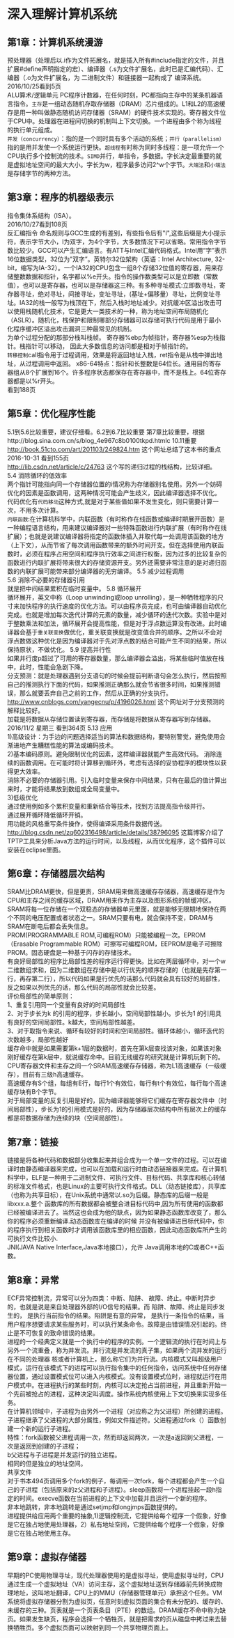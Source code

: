 深入理解计算机系统
==
第1章：计算机系统漫游
--
预处理器（处理后以.i作为文件拓展名，就是插入所有#include指定的文件，并且扩展#define声明指定的宏）、编译器（.s为文件扩展名，此时已是汇编代码）、汇编器（.o为文件扩展名，为 二进制文件）和链接器一起构成了 编译系统。<br>
2016/10/25看到5页<br>
ALU算术/逻辑单元 PC程序计数器，在任何时刻，PC都指向主存中的某条机器语言指令。`主存`是一组动态随机存取存储器（DRAM）芯片组成的。L1和L2的高速缓存是用一种叫做静态随机访问存储器（SRAM）的硬件技术实现的。寄存器文件位于CPU中。处理器在进程间切换的机制叫上下文切换。一个进程由多个称为线程的执行单元组成。<br>
`并发（concurrency）`：指的是一个同时具有多个活动的系统；`并行（parallelism）`指的是用并发使一个系统运行更快。`超线程`有时称为同时多线程：是一项允许一个CPU执行多个控制流的技术。`SIMD`并行，单指令，多数据。字长决定最重要的就是虚拟地址空间的最大大小。字长为w，程序最多访问2^w个字节。`大端法`和`小端法`是存储字节的两种方法。

第3章：程序的机器级表示
--
指令集体系结构（ISA）。<br>
2016/10/27看到108页 <br>
反汇编指令 命名规则与GCC生成的有差别，有些指令后有"l",这些后缀是大小提示符，表示字节大小，l为双字，为4个字节，大多数情况下可以省略。常用指令字节数比较少。GCC可以产生汇编语言。有ATT与Intel汇编代码格式。Intel用“字”表示16位数据类型，32位为"双字”。英特尔32位架构（英语：Intel Architecture, 32-bit，缩写为IA-32）。一个IA32的CPU包含一组8个存储32位值的寄存器，用来存储整数数据和指针，名字都以%e开头。指令的操作数类型可以是立即数（常数值），也可以是寄存器，也可以是存储器这三种。有多种寻址模式:立即数寻址，寄存器寻址，绝对寻址，间接寻址，变址寻址，(基址+偏移量）寻址，比例变址寻址。IA32的栈一般写为栈顶在下，然后入栈时地址减少。对抗缓冲区溢出攻击可以使用栈随机化技术，它是更大一类技术的一种，称为地址空间布局随机化（ASLR）。随机化，栈保护和限制哪部分存储器可以存储可执行代码是用于最小化程序缓冲区溢出攻击漏洞三种最常见的机制。<br>
为单个过程分配的那部分栈叫栈帧。 寄存器%ebp为帧指针，寄存器%esp为栈指针。栈指针可以移动， 因此大多数信息的访问都是相对于帧指针的。<br>
`转移控制`call指令用于过程调用，效果是将返回地址入栈，ret指令是从栈中弹出地址，从过程调用中返回。
x86-64特点：指针和长整数是64位长。通用目的寄存器组从8个扩展到16个。许多程序状态都保存在寄存器中，而不是栈上。64位寄存器都是以%r开头。<br>
看到188页<br>

第5章：优化程序性能
--
5.1到5.6比较重要，建议仔细看。6.2到6.7比较重要 第7章比较重要，根据http://blog.sina.com.cn/s/blog_4e967c8b0100tkpd.htmlc 10.11重要
http://book.51cto.com/art/201103/249824.htm 这个网址总结了这本书的重点<br>
2016-10-31 看到155页<br>
http://lib.csdn.net/article/c/24763 这个写的递归过程的栈结构，比较详细。<br>
5.4 消除循环的低效率<br>
两个指针可能指向同一个存储器位置的i情况称为存储器别名使用。另外一个妨碍优化的因素是函数调用，这两种情况可能会产生歧义，因此编译器选择不优化。<br>
代码优化有`代码移动`这种方式,就是对于某些值如果不发生变化，则只需要计算一次，不用多次计算。<br>
`内联函数`:在计算机科学中，内联函数（有时称作在线函数或编译时期展开函数）是一种编程语言结构，用来建议编译器对一些特殊函数进行内联扩展（有时称作在线扩展）；也就是说建议编译器将指定的函数体插入并取代每一处调用该函数的地方（上下文），从而节省了每次调用函数带来的额外时间开支。但在选择使用内联函数时，必须在程序占用空间和程序执行效率之间进行权衡，因为过多的比较复杂的函数进行内联扩展将带来很大的存储资源开支。另外还需要非常注意的是对递归函数的内联扩展可能带来部分编译器的无穷编译。
5.5 减少过程调用<br> 
5.6 消除不必要的存储器引用<br>
就是把中间结果累积在临时变量中。
5.8 循环展开<br>
循环展开，英文中称（Loop unwinding或loop unrolling），是一种牺牲程序的尺寸来加快程序的执行速度的优化方法。可以由程序员完成，也可由编译器自动优化完成。也就是增加每次迭代计算的元素的数量，减少循环的迭代次数。实验中是对于整数乘法和加法，循环展开会提高性能，但是对于浮点数运算没有改进。此时编译器会基于`重关联变换`做优化，重关联变换就是改变值合并的顺序。之所以不会对浮点数做这种优化是因为编译器对于先对浮点数的结合可能产生不同的结果，所以保持原状，不做优化。
5.9 提高并行性<br>
如果并行度p超过了可用的寄存器数量，那么编译器会溢出，将某些临时值放在栈中，此时，性能会急剧下降。<br>
 分支预测：就是处理器遇到分支语句的时候会提前判断语句会怎么执行，然后按照自己的推测执行下面的代码，如果推测正确那么就会节省很多时间，如果推测错误，那么就要丢弃自己之前的工作，然后从正确的分支执行。http://www.cnblogs.com/yangecnu/p/4196026.html 这个网址对于分支预测的解释比较好。<br>
 加载是将数据从存储位置读到寄存器，而存储是将数据从寄存器写到存储器。<br>
 2016/11/2 星期三 看到364页
 5.13 应用<br>
1)高级设计：为手边的问题选择适当的算法和数据结构，要特别警觉，避免使用会渐进地产生糟糕性能的算法或编码技术。<br>
2)基本编码原则。避免限制优化的因素，这样编译器就能产生高效代码。 
消除连续的函数调用。在可能时将计算移到循环外，考虑有选择的妥协程序的模块性以获得更大效率。<br>
消除不必要的存储器引用。引入临时变量来保存中间结果，只有在最后的值计算出来时，才能将结果放到数组或全局变量中。<br>
3)低级优化<br>
通过使用例如多个累积变量和重新结合等技术，找到方法提高指令级并行。<br>
通过展开循环降低循环开销。<br>
用功能的风格重写条件操作，使得编译采用条件数据传送。<br>
http://blog.csdn.net/zq602316498/article/details/38796095 这篇博客介绍了TPTP工具来分析Java方法的运行时间，以及线程，从而优化程序，这个插件可以安装在eclipse里面。

第6章：存储器层次结构
--
SRAM比DRAM更快，但是更贵，SRAM用来做高速缓存存储器，高速缓存是作为CPU和主存之间的缓存区域，DRAM用来作为主存以及图形系统的帧缓冲区。SRAM将每一位存储在一个双稳态的存储器单元里面，就是能够无限期地保持在两个不同的电压配置或者状态之一。SRAM只要有电，就会保持不变，DRAM与SRAM在断电后都会丢失信息。<br>
PROM(PROGRAMMABLE ROM,可编程ROM）只能被编程一次。EPROM（Erasable Programmable ROM）可擦写可编程ROM，EEPROM是电子可擦除PROM。固态硬盘是一种基于闪存的存储技术。<br>
有良好局部性的程序比局部性差的程序运行得更快。比如在两层循环中，对一个w二维数组求和，因为二维数组在存储中是以行优先的顺序存储的（也就是先存第一行，再存第二行），所以代码如果是行优先的话那么代码就会具有较好的局部性，反之如果以列优先的话，那么代码的局部性就会比较差。<br>
 评价局部性的简单原则：<br>
1、重复引用同一个变量有良好的时间局部性<br>
2、对于步长为k 的引用的程序，步长越小，空间局部性越小。步长为1 的引用具有良好的空间局部性。k越大，空间局部性越差。<br>
3、对于取指令来说、循环有较好的时间和空间局部性。循环体越小，循环迭代的次数越多，局部性越好<br>
缓存命中就是如果需要第k+1层的数据时，首先在第k层查找该对象，如果该对象刚好缓存在第k层中，就说缓存命中。目前无线缓存的研究就是计算机玩剩下的。<br>
CPU寄存器文件和主存之间一个SRAM高速缓存存储器，称为L1高速缓存（一级缓存），目前有三级h高速缓存。<br>
高速缓存有S个组，每组有E行，每行1个有效位，每行有t个有效位，每行每个高速缓存块有B个字节。<br>
对于局部变量的反复引用是好的，因为编译器能够将它们缓存在寄存器文件中（时间局部性），步长为1的引用模式是好的，因为存储器层次结构中所有层次上的缓存都是将数据存储为连续的块（空间局部性）。


第7章：链接
--
链接是将各种代码和数据部分收集起来并组合成为一个单一文件的过程。可以在编译时由静态编译器来完成，也可以在加载和运行时由动态链接器来完成。在计算机科学中，ELF是一种用于二进制文件、可执行文件、目标代码、共享库和核心转储的标准文件格式，也是Linux的主要可执行文件格式。DLL（动态链接库），共享库（也称为共享目标），在Unix系统中通常以.so为后缀。静态库的后缀一般是libxxx.a.整个 函数库的所有数据都会被整合进目标代码中,因为所有使用的函数都已经被编译进去了。当然这也会成为他的缺点，因为如果静态函数库改变了，那么你的程序必须重新编译.动态函数库在编译的时候 并没有被编译进目标代码中，你的程序执行到相关函数时才调用该函数库里的相应函数，因此动态函数库所产生的可执行文件比较小.<br>
JNI(JAVA Native Interface,Java本地接口），允许 Java调用本地的C或者C++函数。

第8章：异常
--
ECF异常控制流，异常可以分为四类：中断、陷阱、 故障、终止。中断时异步的，也就是说是来自处理器外部的I/O信号的结果。而 陷阱、故障、终止是同步发生的， 是执行当前指令的结果。陷阱是有意的异常， 是执行一条指令的结果，当用户程序想要请求某些服务时，可以执行某条命令。故障是由错误情况引起的。终止是不可恢复的致命错误的结果。<br>
进程的一个经典定义就是一个执行中的程序的实例。一个逻辑流的执行在时间上与另外一个流重叠，称为并发流。并行流是并发流的真子集，如果两个流并发的运行在不同的处理器 核或者计算机上，那么称它们为并行流。内核模式又叫超级用户模式，运行在该模式下的进程可以执行指令集中的任何指令，访问系统中任何存储器位置，通过设置模式位可以进入内核模式。没有设置模式位时，进程就运行在用户模式中。在进程执行的某些时刻，内核可以决定抢占当前进程，并且重新开始一个先前被抢占的进程，这种决定叫调度。操作系统内核使用上下文切换来实现多任务。<br>
在计算机领域中，子进程为由另外一个进程（对应称之为父进程）所创建的进程。子进程继承了父进程的大部分属性，例如文件描述符。父进程通过fork（）函数创建一个新的运行子进程。<br>
特性：fork函数被父进程调用一次，然而却返回两次，一次是a返回到父进程，一次是返回到创建的子进程；<br>
b父进程与子进程是并发运行的独立进程。<br>
相同的但是独立的地址空间。<br>
共享文件<br>
对于书本494页调用多个fork的例子，每调用一次fork，每个进程都会产生一个自己的子进程（包括原来的z父进程和子进程）。sleep函数将一个进程挂起一段h指定的时间。execve函数在当前进程的上下文中加载并且运行一个新的程序。<br>
非本地跳转，非本地跳转是通过setjmp和longjmps函数提供的。<br>
进程提供给应用两个重要的抽象,1)逻辑控制流，它提供给每个程序一个假象，好像是它在独占地使用处理器，2）私有地址空间，它提供给每个程序一个假象，好像是它在独占地使用主存。

第9章：虚拟存储器
--
早期的PC使用物理寻址，现代处理器使用的是虚拟寻址，使用虚拟寻址时，CPU通过生成一个虚拟地址（VA）访问主存，这个虚拟地址送到存储器前先转换成物理地址，这叫地址翻译，CPU上的MMU（存储器管理单元）承担这个任务。VM系统将虚拟存储器分割为虚拟页，任意时刻虚拟页面的集合有未分配的、缓存的、未缓存的三种。页表就是一个页表条目（PTE）的数组。DRAM缓存不命中称为缺页。如果发生缺页，程序会选择一个牺牲页，就是把需求的页从磁盘中拷过来去替换牺牲页。多个虚拟页面可以映射到同一个共享物理页面上。

